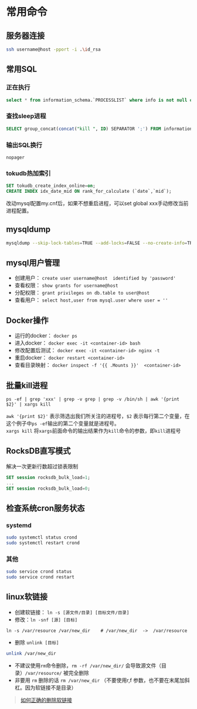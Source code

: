 # 常用命令

## 服务器连接
```Bash
ssh username@host -pport -i .\id_rsa
```

## 常用SQL
### 正在执行
```SQL
select * from information_schema.`PROCESSLIST` where info is not null order by time desc \G;
```  

### 查找sleep进程
```SQL
SELECT group_concat(concat("kill ", ID) SEPARATOR ';') FROM information_schema.`PROCESSLIST` t WHERE t.`COMMAND` IN ('Sleep');
```

### 输出SQL换行
`nopager`
### tokudb热加索引
```SQL
SET tokudb_create_index_online=on;
CREATE INDEX idx_date_mid ON rank_for_calculate (`date`,`mid`);
```
改动mysql配置my.cnf后，如果不想重启进程，可以set global xxx手动修改当前进程配置。

## mysqldump
```Bash
mysqldump --skip-lock-tables=TRUE --add-locks=FALSE --no-create-info=TRUE --no-create-db=TRUE --lock-tables=FALSE -h10.21.200.32 -P3306 -um_reader -preaderqweasd --databases industry --tables industry_solidify_item --where='mid=3004 and date >= 20220901' | mysql -h10.21.200.110 -uindustry_test -pindustry20210719 industry
```

## mysql用户管理
- 创建用户：  `create user username@host  identified by 'password'`
- 查看权限：  `show grants for username@host`
- 分配权限：  `grant privileges on db.table to user@host`
- 查看用户：  `select host,user from mysql.user where user = ''`


## Docker操作
- 运行的docker：  `docker ps`
- 进入docker：   `docker exec -it <container-id> bash`
- 修改配置后测试：    `docker exec -it <container-id> nginx -t`
- 重启docker：   `docker restart <container-id>`
- 查看目录映射：     `docker inspect -f '{{ .Mounts }}'  <container-id>`

## 批量kill进程
`ps -ef | grep 'xxx' | grep -v grep | grep -v /bin/sh | awk '{print $2}' | xargs kill`

`awk '{print $2}'` 表示筛选出我们所关注的进程号，`$2` 表示每行第二个变量，在这个例子中`ps -ef`输出的第二个变量就是进程号。  
`xargs kill` 将`xargs`前面命令的输出结果作为`kill`命令的参数，即`kill`进程号


## RocksDB直写模式
解决一次更新行数超过锁表限制
```SQL
SET session rocksdb_bulk_load=1;
...
SET session rocksdb_bulk_load=0;
```

## 检查系统cron服务状态
### systemd
```Bash
sudo systemctl status crond
sudo systemctl restart crond
```
### 其他
```Bash
sudo service crond status
sudo service crond restart
```

## linux软链接
- 创建软链接： `ln -s [源文件/目录] [目标文件/目录]`
- 修改：`ln -snf [源] [目标]`
```
ln -s /var/resource /var/new_dir    # /var/new_dir  ->  /var/resource
```

- 删除 `unlink [目标]`
```Bash
unlink /var/new_dir
```
- 不建议使用`rm`命令删除，`rm -rf /var/new_dir/` 会导致源文件（目录）`/var/resource/` 被完全删除
- 非要用 `rm` 删除的话  `rm /var/new_dir`   （不要使用r,f  参数，也不要在末尾加斜杠。因为软链接不是目录）
> [如何正确的删除软链接](https://fantiq.github.io/2017/07/06/%E5%A6%82%E4%BD%95%E6%AD%A3%E7%A1%AE%E7%9A%84%E5%88%A0%E9%99%A4%E8%BD%AF%E8%BF%9E%E6%8E%A5/)
  

